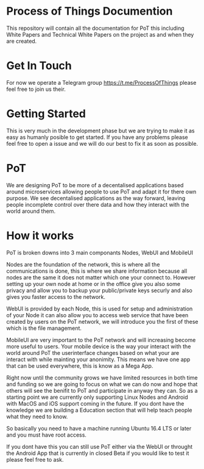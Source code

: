 # Process of Things Documention
This repository will contain all the documentation for PoT this including White Papers and Technical White Papers on the project as and when they are created.

# Get In Touch
For now we operate a Telegram group https://t.me/ProcessOfThings please feel free to join us their.

# Getting Started

This is very much in the development phase but we are trying to make it as easy as humanly posible to get started.  If you have any problems please feel free to open a issue and we will do our best to fix it as soon as possible.

# PoT

We are designing PoT to be more of a decentalised applications based around microservices allowing people to use PoT and adapt it for there own purpose.  We see decentalised applications as the way forward, leaving people incomplete control over there data and how they interact with the world around them.

# How it works

PoT is broken downs into 3 main componants Nodes, WebUI and MobileUI

Nodes are the foundation of the network, this is where all the communications is done, this is where we share information because all nodes are the same it does not matter which one your connect to.  However setting up your own node at home or in the office give you also some privacy and allow you to backup your public/private keys securly and also gives you faster access to the network.

WebUI is provided by each Node, this is used for setup and administration of your Node it can also allow you to access web service that have been created by users on the PoT network, we will introduce you the first of these which is the file management.

MobileUI are very important to the PoT network and will increasing become more useful to users.  Your mobile device is the way your interact with the world around PoT the userinterface changes based on what your are interact with while mainting your anonimity.  This means we have one app that can be used everywhere, this is know as a Mega App.

Right now until the community grows we have limited resources in both time and funding so we are going to focus on what we can do now and hope that others will see the benifit to PoT and participate in anyway they can.  So as a starting point we are currently only supporting Linux Nodes and Android with MacOS and iOS support coming in the future.  If you dont have the knowledge we are building a Education section that will help teach people what they need to know.

So basically you need to have a machine running Ubuntu 16.4 LTS or later and you must have root access.

If you dont have this you can still use PoT either via the WebUI or throught the Android App that is currently in closed Beta if you would like to test it please feel free to ask.



